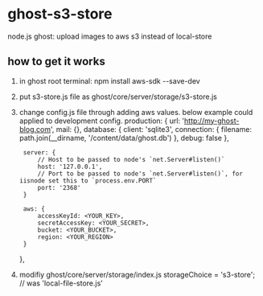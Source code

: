# ghost-s3-store
node.js ghost: upload images to aws s3 instead of local-store

## how to get it works
1. in ghost root terminal: npm install aws-sdk --save-dev
1. put s3-store.js file as ghost/core/server/storage/s3-store.js
1. change config.js file through adding aws values. below example could applied to development config.
production: {
        url: 'http://my-ghost-blog.com',
        mail: {},
        database: {
            client: 'sqlite3',
            connection: {
                filename: path.join(__dirname, '/content/data/ghost.db')
            },
            debug: false
        },

        server: {
            // Host to be passed to node's `net.Server#listen()`
            host: '127.0.0.1',
            // Port to be passed to node's `net.Server#listen()`, for iisnode set this to `process.env.PORT`
            port: '2368'
        }
        
        aws: {
            accessKeyId: <YOUR_KEY>,
            secretAccessKey: <YOUR_SECRET>,
            bucket: <YOUR_BUCKET>,
            region: <YOUR_REGION>
        }
    },
1. modifiy ghost/core/server/storage/index.js
storageChoice = 's3-store'; // was 'local-file-store.js'

